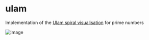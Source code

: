# ulam

Implementation of the [Ulam spiral visualisation](https://en.wikipedia.org/wiki/Ulam_spiral) for prime numbers

![image](https://user-images.githubusercontent.com/25587856/228976449-37a8a79c-fb05-4fe1-9dc4-f40d170ff538.png)



